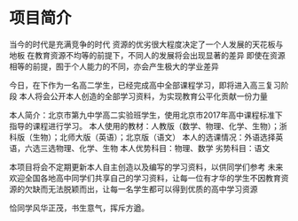 # 项目简介
当今的时代是充满竞争的时代
资源的优劣很大程度决定了一个人发展的天花板与地板
在教育资源不均等的前提下，不同人的发展将会出现显著的差异
即使在资源相等的前提，囿于个人能力的不同，亦会产生极大的学业差异

今日，在下作为一名高二学生，已经完成高中全部课程学习，即将进入高三复习阶段
本人将会公开本人创造的全部学习资料，为实现教育公平化贡献一份力量

本人简介：北京市第九中学高二实验班学生，使用北京市2017年高中课程标准下指导的课程进行学习。
本人使用的教材：人教版（数学、物理、化学、生物）；浙科版（生物）；北师大版（英语）；北京版（语文）
本人的选课情况：外语选择英语，六选三选物理、化学、生物
本人优势科目：物理、数学  劣势科目：语文

本项目将会不定期更新本人自主创造以及编写的学习资料，以供同学们参考
未来欢迎全国各地高中同学们共享自己的学习资料，让每一位有才华的学生不因教育资源的欠缺而无法脱颖而出，让每一名学生都可以得到优质的高中学习资源

恰同学风华正茂，书生意气，挥斥方遒。
